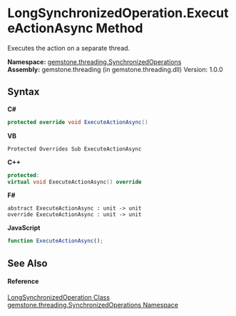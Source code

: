 # LongSynchronizedOperation.ExecuteActionAsync Method 
 

Executes the action on a separate thread.

**Namespace:**&nbsp;<a href="1f40f322-ebc7-b97d-11c0-ccf540bd3b46">gemstone.threading.SynchronizedOperations</a><br />**Assembly:**&nbsp;gemstone.threading (in gemstone.threading.dll) Version: 1.0.0

## Syntax

**C#**<br />
``` C#
protected override void ExecuteActionAsync()
```

**VB**<br />
``` VB
Protected Overrides Sub ExecuteActionAsync
```

**C++**<br />
``` C++
protected:
virtual void ExecuteActionAsync() override
```

**F#**<br />
``` F#
abstract ExecuteActionAsync : unit -> unit 
override ExecuteActionAsync : unit -> unit 
```

**JavaScript**<br />
``` JavaScript
function ExecuteActionAsync();
```


## See Also


#### Reference
<a href="03b066d6-d650-1f55-c104-dbac49de91a1">LongSynchronizedOperation Class</a><br /><a href="1f40f322-ebc7-b97d-11c0-ccf540bd3b46">gemstone.threading.SynchronizedOperations Namespace</a><br />